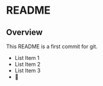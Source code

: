 # README 

## Overview

This README is a first commit for git. 
* List Item 1 
* List Item 2 
* List Item 3 
* :leg:



